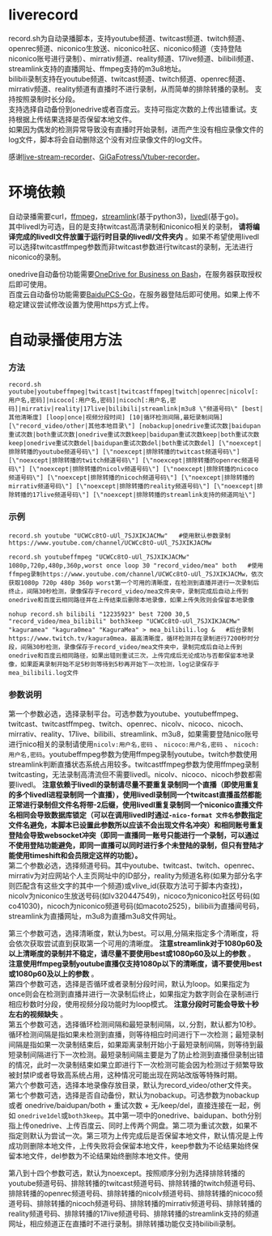 # liverecord
record.sh为自动录播脚本，支持youtube频道、twitcast频道、twitch频道、openrec频道、niconico生放送、niconico社区、niconico频道（支持登陆niconico账号进行录制）、mirrativ频道、reality频道、17live频道、bilibili频道、streamlink支持的直播网址、ffmpeg支持的m3u8地址。  
bilibili录制支持在youtube频道、twitcast频道、twitch频道、openrec频道、mirrativ频道、reality频道有直播时不进行录制，从而简单的排除转播的录制。
支持按照录制时长分段。  
支持选择自动备份到onedrive或者百度云。支持可指定次数的上传出错重试。支持根据上传结果选择是否保留本地文件。  
如果因为偶发的检测异常导致没有直播时开始录制，进而产生没有相应录像文件的log文件，脚本将会自动删除这个没有对应录像文件的log文件。

感谢[live-stream-recorder](https://github.com/printempw/live-stream-recorder)、[GiGaFotress/Vtuber-recorder](https://github.com/GiGaFotress/Vtuber-recorder)。  

# 环境依赖
自动录播需要curl，[ffmpeg](https://github.com/FFmpeg/FFmpeg)，[streamlink](https://github.com/streamlink/streamlink)(基于python3)，[livedl](https://github.com/himananiito/livedl)(基于go)。  
其中livedl为可选，目的是支持twitcast高清录制和niconico相关的录制， __请将编译完成的livedl文件放置于运行时目录的livedl/文件夹内__  。如果不希望使用livedl可以选择twitcastffmpeg参数而非twitcast参数进行twitcast的录制，无法进行niconico的录制。  

onedrive自动备份功能需要[OneDrive for Business on Bash](https://github.com/0oVicero0/OneDrive)，在服务器获取授权后即可使用。  
百度云自动备份功能需要[BaiduPCS-Go](https://github.com/iikira/BaiduPCS-Go)，在服务器登陆后即可使用。如果上传不稳定建议尝试修改设置为使用https方式上传。  

# 自动录播使用方法
### 方法
`record.sh youtube|youtubeffmpeg|twitcast|twitcastffmpeg|twitch|openrec|nicolv[:用户名,密码]|nicoco[:用户名,密码]|nicoch[:用户名,密码]|mirrativ|reality|17live|bilibili|streamlink|m3u8 \"频道号码\" [best|其他清晰度] [loop|once|视频分段时间] [10|循环检测间隔,最短录制间隔] [\"record_video/other|其他本地目录\"] [nobackup|onedrive重试次数|baidupan重试次数|both重试次数|onedrive重试次数keep|baidupan重试次数keep|both重试次数keep|onedrive重试次数del|baidupan重试次数del|both重试次数del] [\"noexcept|排除转播的youtube频道号码\"] [\"noexcept|排除转播的twitcast频道号码\"] [\"noexcept|排除转播的twitch频道号码\"] [\"noexcept|排除转播的openrec频道号码\"] [\"noexcept|排除转播的nicolv频道号码\"] [\"noexcept|排除转播的nicoco频道号码\"] [\"noexcept|排除转播的nicoch频道号码\"] [\"noexcept|排除转播的mirrativ频道号码\"] [\"noexcept|排除转播的reality频道号码\"] [\"noexcept|排除转播的17live频道号码\"] [\"noexcept|排除转播的streamlink支持的频道网址\"]`  
### 示例
```
record.sh youtube "UCWCc8tO-uUl_7SJXIKJACMw"   #使用默认参数录制https://www.youtube.com/channel/UCWCc8tO-uUl_7SJXIKJACMw

record.sh youtubeffmpeg "UCWCc8tO-uUl_7SJXIKJACMw" 1080p,720p,480p,360p,worst once loop 30 "record_video/mea" both   #使用ffmpeg录制https://www.youtube.com/channel/UCWCc8tO-uUl_7SJXIKJACMw，依次获取1080p 720p 480p 360p worst第一个可用的清晰度，在检测到直播并进行一次录制后终止，间隔30秒检测，录像保存于record_video/mea文件夹中，录制完成后自动上传到onedrive和百度云相同路径并在上传结束后删除本地录像，如果上传失败则会保留本地录像

nohup record.sh bilibili "12235923" best 7200 30,5 "record_video/mea_bilibili" both3keep "UCWCc8tO-uUl_7SJXIKJACMw" "kaguramea" "kagura0mea" "KaguraMea" > mea_bilibili.log &   #后台录制https://www.twitch.tv/kagura0mea，最高清晰度，循环检测并在录制进行7200秒时分段，间隔30秒检测，录像保存于record_video/mea文件夹中，录制完成后自动上传到onedrive和百度云相同路径，如果出错则重试三次，上传完成后无论成功与否都保留本地录像，如果距离录制开始不足5秒则等待到5秒再开始下一次检测，log记录保存于mea_bilibili.log文件
 ```
### 参数说明
第一个参数必选，选择录制平台。可选参数为youtube、youtubeffmpeg、twitcast、twitcastffmpeg、twitch、openrec、nicolv、nicoco、nicoch、mirrativ、reality、17live、bilibili、streamlink、m3u8，如果需要登陆nico账号进行nico相关的录制请使用`nicolv:用户名,密码` 、 `nicoco:用户名,密码` 、 `nicoch:用户名,密码`。youtubeffmpeg参数为使用ffmpeg录制youtube。twitch参数使用streamlink判断直播状态系统占用较多。twitcastffmpeg参数为使用ffmpeg录制twitcasting，无法录制高清流但不需要livedl。nicolv、nicoco、nicoch参数都需要livedl。 __注意依赖于livedl的录制请尽量不要重复录制同一个直播（即使用重复的多个livedl进程录制同一个直播），使用livedl录制同一个twitcast直播虽然都能正常进行录制但文件名将带-2后缀，使用livedl重复录制同一个niconico直播文件名相同会导致数据库锁定（可以在调用livedl时通过`-nico-format 文件名`参数指定文件名避免，本脚本已设置此参数所以应该不会出现文件名冲突）和相同账号重复登陆会导致websocket冲突（即同一直播同一账号只能进行一个录制，可以通过不使用登陆功能避免，即同一直播可以同时进行多个未登陆的录制，但只有登陆才能使用timeshift和会员限定这样的功能）。__  
第二个参数必选，选择频道号码。其中youtube、twitcast、twitch、openrec、mirrativ为对应网站个人主页网址中的ID部分，reality为频道名称(如果为部分名字则匹配含有这些文字的其中一个频道)或vlive_id(获取方法可于脚本内查找)，nicolv为niconico生放送号码(如lv320447549)，nicoco为niconico社区号码(如co41030)，nicoch为niconico频道号码(如macoto2525)，bilibili为直播间号码，streamlink为直播网址，m3u8为直播m3u8文件网址。  

第三个参数可选，选择清晰度，默认为best。可以用,分隔来指定多个清晰度，将会依次获取尝试直到获取第一个可用的清晰度。 __注意streamlink对于1080p60及以上清晰度的录制并不稳定，请尽量不要使用best或1080p60及以上的参数__ 。 __注意使用ffmpeg录制youtube直播仅支持1080p以下的清晰度，请不要使用best或1080p60及以上的参数__ 。  
第四个参数可选，选择是否循环或者录制分段时间，默认为loop。如果指定为once则会在检测到直播并进行一次录制后终止，如果指定为数字则会在录制进行相应秒数时分段，使用视频分段功能时为loop模式。 __注意分段时可能会导致十秒左右的视频缺失__ 。  
第五个参数可选，选择循环检测间隔和最短录制间隔，以`,`分割，默认都为10秒。循环检测间隔是指如果未检测到直播，则等待相应时间进行下一次检测；最短录制间隔是指如果一次录制结束后，如果距离录制开始小于最短录制间隔，则等待到最短录制间隔进行下一次检测。最短录制间隔主要是为了防止检测到直播但录制出错的情况，此时一次录制结束如果立即进行下一次检测可能会因为检测过于频繁导致被封禁IP或者导致高系统占用，这种情况可能出现在网站改版等特殊时期。  
第六个参数可选，选择本地录像存放目录，默认为record_video/other文件夹。  
第七个参数可选，选择是否自动备份，默认为nobackup。可选参数为nobackup或者 onedrive/baidupan/both + 重试次数 + 无/keep/del，直接连接在一起，例如 `onedrive1del`或`both3keep`。其中第一项中的onedrive、baidupan、both分别指上传onedrive、上传百度云、同时上传两个网盘。第二项为重试次数，如果不指定则默认为尝试一次。第三项为上传完成后是否保留本地文件，默认情况是上传成功则删除本地文件，上传失败将会保留本地文件，keep参数为不论结果始终保留本地文件，del参数为不论结果始终删除本地文件。使用

第八到十四个参数可选，默认为noexcept。按照顺序分别为选择排除转播的youtube频道号码、排除转播的twitcast频道号码、排除转播的twitch频道号码、排除转播的openrec频道号码、排除转播的nicolv频道号码、排除转播的nicoco频道号码、排除转播的nicoch频道号码、排除转播的mirrativ频道号码、排除转播的reality频道号码、排除转播的17live频道号码、排除转播的streamlink支持的频道网址，相应频道正在直播时不进行录制。排除转播功能仅支持bilibili录制。  
